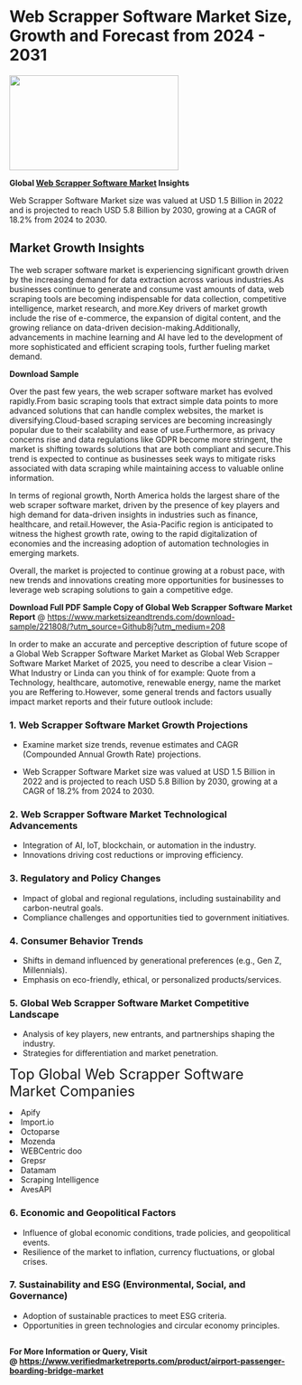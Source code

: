 <H1>Web Scrapper Software Market Size, Growth and Forecast from 2024 - 2031</H1><img class="aligncenter size-medium wp-image-584254" src="https://thirdeyenews.in/wp-content/uploads/2024/09/Global-Market-Research-300x168.jpeg" alt="" width="300" height="168" /><p><strong>Global&nbsp;<a href="https://www.marketsizeandtrends.com/download-sample/221808/?utm_source=Github8j?utm_medium=208">Web Scrapper Software Market</a> Insights</strong></p><p>Web Scrapper Software Market size was valued at USD 1.5 Billion in 2022 and is projected to reach USD 5.8 Billion by 2030, growing at a CAGR of 18.2% from 2024 to 2030.</p><p><h2>Market Growth Insights</h2> <p>The web scraper software market is experiencing significant growth driven by the increasing demand for data extraction across various industries.As businesses continue to generate and consume vast amounts of data, web scraping tools are becoming indispensable for data collection, competitive intelligence, market research, and more.Key drivers of market growth include the rise of e-commerce, the expansion of digital content, and the growing reliance on data-driven decision-making.Additionally, advancements in machine learning and AI have led to the development of more sophisticated and efficient scraping tools, further fueling market demand.</p> <p><strong>Download Sample</strong></p> <p>Over the past few years, the web scraper software market has evolved rapidly.From basic scraping tools that extract simple data points to more advanced solutions that can handle complex websites, the market is diversifying.Cloud-based scraping services are becoming increasingly popular due to their scalability and ease of use.Furthermore, as privacy concerns rise and data regulations like GDPR become more stringent, the market is shifting towards solutions that are both compliant and secure.This trend is expected to continue as businesses seek ways to mitigate risks associated with data scraping while maintaining access to valuable online information.</p> <p>In terms of regional growth, North America holds the largest share of the web scraper software market, driven by the presence of key players and high demand for data-driven insights in industries such as finance, healthcare, and retail.However, the Asia-Pacific region is anticipated to witness the highest growth rate, owing to the rapid digitalization of economies and the increasing adoption of automation technologies in emerging markets.</p> <p>Overall, the market is projected to continue growing at a robust pace, with new trends and innovations creating more opportunities for businesses to leverage web scraping solutions to gain a competitive edge.</p> <p><span class=""><strong>Download Full PDF Sample Copy of Global Web Scrapper Software Market Report</strong> @ <a href="https://www.marketsizeandtrends.com/download-sample/221808/?utm_source=Github8j?utm_medium=208" target="_blank">https://www.marketsizeandtrends.com/download-sample/221808/?utm_source=Github8j?utm_medium=208</a></span></p><p>In order to make an accurate and perceptive description of future scope of a Global&nbsp;Web Scrapper Software Market Market as Global&nbsp;Web Scrapper Software Market Market of 2025, you need to describe a clear Vision &ndash; What Industry or Linda can you think of for example: Quote from a Technology, healthcare, automotive, renewable energy, name the market you are Reffering to.However, some general trends and factors usually impact market reports and their future outlook include:</p><h3>1.&nbsp;<strong>Web Scrapper Software Market Growth Projections</strong></h3><ul><li>Examine market size trends, revenue estimates and CAGR (Compounded Annual Growth Rate) projections.</li><li><p>Web Scrapper Software Market size was valued at USD 1.5 Billion in 2022 and is projected to reach USD 5.8 Billion by 2030, growing at a CAGR of 18.2% from 2024 to 2030.</p></li></ul><h3>2.&nbsp;<strong>Web Scrapper Software Market Technological Advancements</strong></h3><ul><li>Integration of AI, IoT, blockchain, or automation in the industry.</li><li>Innovations driving cost reductions or improving efficiency.</li></ul><h3>3.&nbsp;<strong>Regulatory and Policy Changes</strong></h3><ul><li>Impact of global and regional regulations, including sustainability and carbon-neutral goals.</li><li>Compliance challenges and opportunities tied to government initiatives.</li></ul><h3>4.&nbsp;<strong>Consumer Behavior Trends</strong></h3><ul><li>Shifts in demand influenced by generational preferences (e.g., Gen Z, Millennials).</li><li>Emphasis on eco-friendly, ethical, or personalized products/services.</li></ul><h3>5.&nbsp;<strong>Global Web Scrapper Software Market Competitive Landscape</strong></h3><ul><li>Analysis of key players, new entrants, and partnerships shaping the industry.</li><li>Strategies for differentiation and market penetration.</li></ul><p data-pm-slice="1 1 []"><span style="color: inherit; font-family: inherit; font-size: 25px;">Top Global Web Scrapper Software Market Companies</span></p><div class="" data-test-id=""><p><li>Apify</li><li> Import.io</li><li> Octoparse</li><li> Mozenda</li><li> WEBCentric doo</li><li> Grepsr</li><li> Datamam</li><li> Scraping Intelligence</li><li> AvesAPI</li></p></div><h3>6.&nbsp;<strong>Economic and Geopolitical Factors</strong></h3><ul><li>Influence of global economic conditions, trade policies, and geopolitical events.</li><li>Resilience of the market to inflation, currency fluctuations, or global crises.</li></ul><h3>7.&nbsp;<strong>Sustainability and ESG (Environmental, Social, and Governance)</strong></h3><ul><li>Adoption of sustainable practices to meet ESG criteria.</li><li>Opportunities in green technologies and circular economy principles.</li></ul><h2><strong style="font-size: 14px;">For More Information or Query, Visit @&nbsp;</strong><a style="background-color: #ffffff; font-size: 14px;" href="https://www.marketsizeandtrends.com/report/web-scrapper-software-market/" target="_blank">https://www.verifiedmarketreports.com/product/airport-passenger-boarding-bridge-market</a></h2>